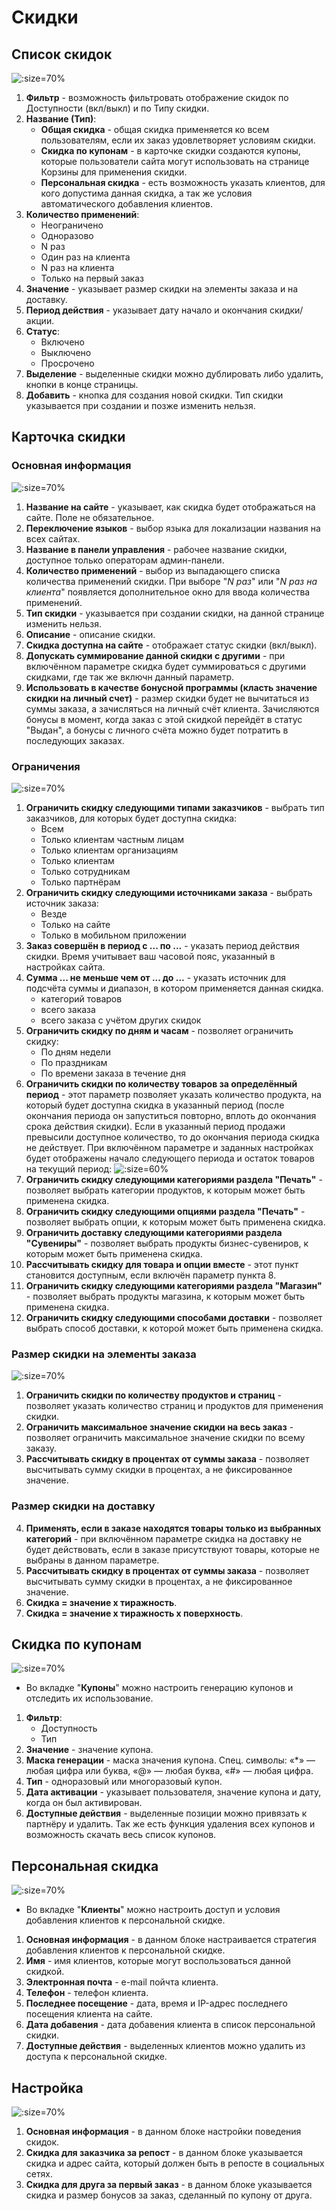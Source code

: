 # Скидки
## Список скидок
![](../_media/marketing/marketing01.png ':size=70%')
1. **Фильтр** - возможность фильтровать отображение скидок по Доступности (вкл/выкл) и по Типу скидки.
2. **Название (Тип)**:
    + **Общая скидка** - общая скидка применяется ко всем пользователям, если их заказ удовлетворяет условиям скидки.
    + **Скидка по купонам** - в карточке скидки создаются купоны, которые пользователи сайта могут использовать на странице Корзины для применения скидки.
    + **Персональная скидка** - есть возможность указать клиентов, для кого допустима данная скидка, а так же условия автоматического добавления клиентов.
3. **Количество применений**:
    + Неограничено
    + Одноразово
    + N раз
    + Один раз на клиента
    + N раз на клиента
    + Только на первый заказ
4. **Значение** - указывает размер скидки на элементы заказа и на доставку.
5. **Период действия** - указывает дату начало и окончания скидки/акции.
6. **Статус**:
    + Включено
    + Выключено
    + Просрочено
7. **Выделение** - выделенные скидки можно дублировать либо удалить, кнопки в конце страницы.
8. **Добавить** - кнопка для создания новой скидки. Тип скидки указывается при создании и позже изменить нельзя.

## Карточка скидки
### Основная информация
![](../_media/marketing/marketing02.png ':size=70%')
1. **Название на сайте** - указывает, как скидка будет отображаться на сайте. Поле не обязательное.
2. **Переключение языков** - выбор языка для локализации названия на всех сайтах.
3. **Название в панели управления** - рабочее название скидки, доступное только операторам админ-панели.
4. **Количество применений** - выбор из выпадающего списка количества применений скидки. При выборе "*N раз*" или "*N раз на клиента*" появляется дополнительное окно для ввода количества применений.
5. **Тип скидки** - указывается при создании скидки, на данной странице изменить нельзя.
6. **Описание** - описание скидки.
7. **Скидка доступна на сайте** - отображает статус скидки (вкл/выкл).
8. **Допускать суммирование данной скидки с другими** - при включённом параметре скидка будет суммироваться с другими скидками, где так же включн данный параметр.
9. **Использовать в качестве бонусной программы (класть значение скидки на личный счет)** - размер скидки будет не вычитаться из суммы заказа, а зачисляться на личный счёт клиента. Зачисляются бонусы в момент, когда заказ с этой скидкой перейдёт в статус "Выдан", а бонусы с личного счёта можно будет потратить в последующих заказах.

### Ограничения
![](../_media/marketing/marketing03.png ':size=70%')
1. **Ограничить скидку следующими типами заказчиков** - выбрать тип заказчиков, для которых будет доступна скидка:
    + Всем
    + Только клиентам частным лицам
    + Только клиентам организациям
    + Только клиентам
    + Только сотрудникам
    + Только партнёрам
2. **Ограничить скидку следующими источниками заказа** - выбрать источник заказа:
    + Везде
    + Только на сайте
    + Только в мобильном приложении
3. **Заказ совершён в период с ... по ...** - указать период действия скидки. Время учитывает ваш часовой пояс, указанный в настройках сайта.
4. **Сумма ... не меньше чем от ... до ...** - указать источник для подсчёта суммы и диапазон, в котором применяется данная скидка.
    + категорий товаров
    + всего заказа
    + всего заказа с учётом других скидок
5. **Ограничить скидку по дням и часам** - позволяет ограничить скидку:
    + По дням недели
    + По праздникам
    + По времени заказа в течение дня
6. **Ограничить скидки по количеству товаров за определённый период** - этот параметр позволяет указать количество продукта, на который будет доступна скидка в указанный период (после окончания периода он запуститься повторно, вплоть до окончания срока действия скидки). Если в указанный период продажи превысили доступное количество, то до окончания периода скидка не действует. При включённом параметре и заданных настройках будет отображены начало следующего периода и остаток товаров на текущий период:
![](../_media/marketing/marketing04.png ':size=60%')
7. **Ограничить скидку следующими категориями раздела "Печать"** - позволяет выбрать категории продуктов, к которым может быть применена скидка.
8. **Ограничить скидку следующими опциями раздела "Печать"** - позволяет выбрать опции, к которым может быть применена скидка.
9. **Ограничить доставку следующими категориями раздела "Сувениры"** - позволяет выбрать продукты бизнес-сувениров, к которым может быть применена скидка.
10. **Рассчитывать скидку для товара и опции вместе** - этот пункт становится доступным, если включён параметр пункта 8.
11. **Ограничить скидку следующими категориями раздела "Магазин"** - позволяет выбрать продукты магазина, к которым может быть применена скидка.
12. **Ограничить скидку следующими способами доставки** - позволяет выбрать способ доставки, к которой может быть применена скидка.

### Размер скидки на элементы заказа
![](../_media/marketing/marketing05.png ':size=70%')
1. **Ограничить скидки по количеству продуктов и страниц** - позволяет указать количество страниц и продуктов для применения скидки.
2. **Ограничить максимальное значение скидки на весь заказ** - позволяет ограничить максимальное значение скидки по всему заказу.
3. **Рассчитывать скидку в процентах от суммы заказа** - позволяет высчитывать сумму скидки в процентах, а не фиксированное значение.

### Размер скидки на доставку
4. **Применять, если в заказе находятся товары только из выбранных категорий** - при включённом параметре скидка на доставку не будет действовать, если в заказе присутствуют товары, которые не выбраны в данном параметре.
5. **Рассчитывать скидку в процентах от суммы заказа** - позволяет высчитывать сумму скидки в процентах, а не фиксированное значение.
6. **Скидка = значение х тиражность**.
7. **Скидка = значение х тиражность х поверхность**.

## Скидка по купонам
![](../_media/marketing/marketing06.png ':size=70%')
* Во вкладке "**Купоны**" можно настроить генерацию купонов и отследить их использование.
1. **Фильтр**:
    + Доступность
    + Тип
2. **Значение** - значение купона.
3. **Маска генерации** - маска значения купона. Спец. символы: «*» — любая цифра или буква, «@» — любая буква, «#» — любая цифра.
4. **Тип** - одноразовый или многоразовый купон.
5. **Дата активации** - указывает пользователя, значение купона и дату, когда он был активирован.
6. **Доступные действия** - выделенные позиции можно привязать к партнёру и удалить. Так же есть функция удаления всех купонов и возможность скачать весь список купонов.

## Персональная скидка
![](../_media/marketing/marketing07.png ':size=70%')
* Во вкладке "**Клиенты**" можно настроить доступ и условия добавления клиентов к персональной скидке.
1. **Основная информация** - в данном блоке настраивается стратегия добавления клиентов к персональной скидке.
2. **Имя** - имя клиентов, которые могут воспользоваться данной скидкой.
3. **Электронная почта** - e-mail пойчта клиента.
4. **Телефон** - телефон клиента.
5. **Последнее посещение** - дата, время и IP-адрес последнего посещения клиента на сайте.
6. **Дата добавения** - дата добавения клиента в список персональной скидки.
7. **Доступные действия** - выделенных клиентов можно удалить из доступа к персональной скидке.

## Настройка
![](../_media/marketing/marketing08.png ':size=70%')
1. **Основная информация** - в данном блоке настройки поведения скидок.
2. **Скидка для заказчика за репост** - в данном блоке указывается скидка и адрес сайта, который должен быть в репосте в социальных сетях.
3. **Скидка для друга за первый заказ** - в данном блоке указывается скидка и размер бонусов за заказ, сделанный по купону от друга.